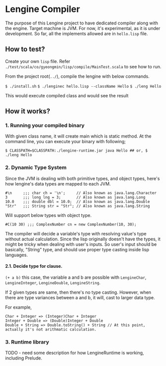 # Lengine Compiler

The purpose of this Lengine project to have dedicated compiler along with the engine.
Target machine is JVM.
For now, it's experimental, as it is under development.
So far, all the implements allowed are in `hello.lisp` file.

## How to test?

Create your own `lisp` file.
Refer `./test/scala/co/gyeongmin/lisp/compile/MainTest.scala` to see how to run.

From the project root(`../`), compile the lengine with below commands.

`$ ./install.sh`
`$ ./lenginec hello.lisp --className Hello`
`$ ./leng Hello`

This would execute compiled class and would see the result

## How it works?

### 1. Running your compiled binary

With given class name, it will create main which is static method. At the command line, you can execute your binary with
following;

`$ CLASSPATH=$CLASSPATH:./lengine-runtime.jar java Hello ## or, $ ./leng Hello`

### 2. Dynamic Type System

Since the JVM is dealing with both primitive types, and object types, here's how lengine's data types are mapped to each
JVM.

```
#\n     ;;; char ch = '\n';     // Also known as java.lang.Character
3       ;;; long lng = 3;       // Also known as java.lang.Long
10.0    ;;; double dbl = 10.0;  // Also known as java.lang.Double
"Str"   ;;; String str = "Str"; // Also known as java.lang.String
```

Will support below types with object type.

```
#C(10 30) ;;; ComplexNumber cn = new ComplexNumber(10, 30);
```

The compiler will decide a variable's type with resolving value's type without actual calculation.
Since the lisp originally doesn't have the types, it might be tricky when dealing with user's inputs.
So user's input should be basically, "String" type, and should use proper type casting inside lisp languages.

#### 2.1. Decide type for clause.

`(+ a b)` this case, the variable a and b are possible with `LengineChar`, `LengineInteger`, `LengineDouble`, `LengineString`.

If 2 given types are same, then there's no type casting. However, when there are type variances between a and b, it will, cast to larger data type.

For example,

```
Char + Integer => (Integer)Char + Integer
Integer + Double => (Double)Integer + Double
Double + String => Double.toString() + String // At this point, actually it's not arithmatic calculation.
```

### 3. Runtime library

TODO - need some description for how LengineRuntime is working, including Prelude.